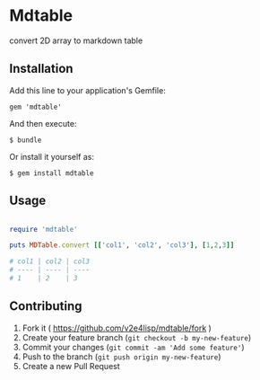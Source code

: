 # Mdtable

convert 2D array to markdown table

## Installation

Add this line to your application's Gemfile:

    gem 'mdtable'

And then execute:

    $ bundle

Or install it yourself as:

    $ gem install mdtable

## Usage

```ruby

require 'mdtable'

puts MDTable.convert [['col1', 'col2', 'col3'], [1,2,3]]

# col1 | col2 | col3
# ---- | ---- | ----
# 1    | 2    | 3

```

## Contributing

1. Fork it ( https://github.com/v2e4lisp/mdtable/fork )
2. Create your feature branch (`git checkout -b my-new-feature`)
3. Commit your changes (`git commit -am 'Add some feature'`)
4. Push to the branch (`git push origin my-new-feature`)
5. Create a new Pull Request

